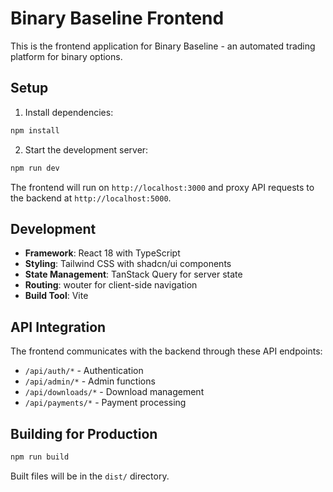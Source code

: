 # Binary Baseline Frontend

This is the frontend application for Binary Baseline - an automated trading platform for binary options.

## Setup

1. Install dependencies:
```bash
npm install
```

2. Start the development server:
```bash
npm run dev
```

The frontend will run on `http://localhost:3000` and proxy API requests to the backend at `http://localhost:5000`.

## Development

- **Framework**: React 18 with TypeScript
- **Styling**: Tailwind CSS with shadcn/ui components
- **State Management**: TanStack Query for server state
- **Routing**: wouter for client-side navigation
- **Build Tool**: Vite

## API Integration

The frontend communicates with the backend through these API endpoints:
- `/api/auth/*` - Authentication
- `/api/admin/*` - Admin functions
- `/api/downloads/*` - Download management
- `/api/payments/*` - Payment processing

## Building for Production

```bash
npm run build
```

Built files will be in the `dist/` directory.